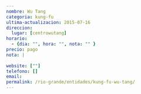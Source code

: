```yaml
---
nombre: Wu Tang
categoria: kung-fu
ultima-actualizacion: 2015-07-16
direccion: 
  lugar: [centrowutang]
horario: 
  - {dia: "", hora: "", nota: "" }
precio: pago
nota: | 
  
website: [""]
telefono: []
email: 
permalink: /rio-grande/entidades/kung-fu-wu-tang/
---
```


